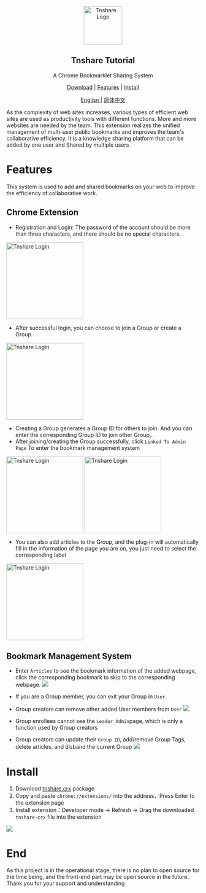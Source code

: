 <p align="center">
 <img width="100px" src="https://cdn.byeguo.cn/tnshare/logo.png" align="center" alt="Tnshare Logo" />
 <h2 align="center">Tnshare Tutorial</h2>
 <p align="center">A Chrome Bookmarklet Sharing System</p>
</p>
<p align="center">
  <a href="https://github.com/betterTisen/Tnshare_Doc/releases">Download</a>
  |
  <a href="#user-content-features">Features</a>
  |
  <a href="#user-content-install">Install</a>
</p>
<p align="center">
  <a href="/README.md">Englisn </a>
  |
  <a href="/docs/readme_cn.md">简体中文</a>
</p>

As the complexity of web sites increases, various types of efficient web sites are used as productivity tools with different functions. More and more websites are needed by the team. This extension realizes the unified management of multi-user public bookmarks and improves the team's collaborative efficiency. It is a knowledge sharing platform that can be added by one user and Shared by multiple users

# Features

This system is used to add and shared bookmarks on your web to improve the efficiency of collaborative work.

## Chrome Extension

- Registration and Login: The password of the account should be more than three characters, and there should be no special characters.

<img width="200px" src="https://cdn.byeguo.cn/tnshare/login.png" align="center" alt="Tnshare Login" />

- After successful login, you can choose to join a Group or create a Group.

<img width="200px" src="https://cdn.byeguo.cn/tnshare/no-group.png" align="center" alt="Tnshare Login" />

- Creating a Group generates a Group ID for others to join. And you can enter the corresponding Group ID to join other Group,. 
- After joining/creating the Group successfully, click `Linked To Admin Page` To enter the bookmark management system

<img width="200px" src="https://cdn.byeguo.cn/tnshare/create-group.png" align="center" alt="Tnshare Login" />
<img width="200px" src="https://cdn.byeguo.cn/tnshare/add-group.png" align="center" alt="Tnshare Login" />

- You can also add articles to the Group, and the plug-in will automatically fill in the information of the page you are on, you just need to select the corresponding label

<img width="200px" src="https://cdn.byeguo.cn/tnshare/add-art.png" align="center" alt="Tnshare Login" />

## Bookmark Management System

- Enter `Articles` to see the bookmark information of the added webpage, click the corresponding bookmark to skip to the corresponding webpage.
![](https://cdn.byeguo.cn/tnshare/has-art.png)

- If you are a Group member, you can exit your Group in `User`.
- Group creators can remove other added User members from `User`
![](https://cdn.byeguo.cn/tnshare/user.png)

- Group enrollees cannot see the `Leader Admin`page, which is only a function used by Group creators
- Group creators can update their `Group ID`, add/remove Group Tags, delete articles, and disband the current Group
![](https://cdn.byeguo.cn/tnshare/admin.png)

# Install

1. Download [tnshare.crx](https://github.com/betterTisen/Tnshare_Doc/releases) package
2. Copy and paste `chrome://extensions/` into the address，Press Enter to the extension page
3. Install extension：Developer mode -> Refresh -> Drag the downloaded `tnshare-crx` file into the extension

![](https://cdn.byeguo.cn/tnshare/extension-en.png)

# End

As this project is in the operational stage, there is no plan to open source for the time being, and the front-end part may be open source in the future. Thank you for your support and understanding